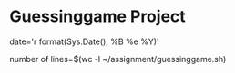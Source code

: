 # Guessinggame Project

date='r format(Sys.Date(), %B %e %Y)'

number of lines=$(wc -l ~/assignment/guessinggame.sh)



